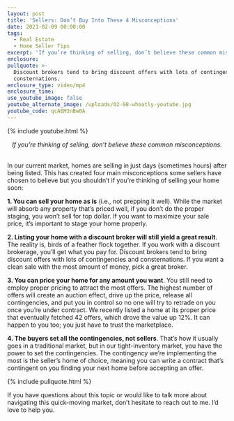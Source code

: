 ```yaml
---
layout: post
title: 'Sellers: Don’t Buy Into These 4 Misconceptions'
date: 2021-02-09 00:00:00
tags:
  - Real Estate
  - Home Seller Tips
excerpt: 'If you’re thinking of selling, don’t believe these common misconceptions.'
enclosure:
pullquote: >-
  Discount brokers tend to bring discount offers with lots of contingencies and
  consternations.
enclosure_type: video/mp4
enclosure_time:
use_youtube_image: false
youtube_alternate_image: /uploads/02-08-wheatly-youtube.jpg
youtube_code: qcAEM3nBw0A
---
```


{% include youtube.html %}

<center><em>If you&rsquo;re thinking of selling, don&rsquo;t believe these common misconceptions.</em></center>

<br>In our current market, homes are selling in just days (sometimes hours) after being listed. This has created four main misconceptions some sellers have chosen to believe but you shouldn’t if you’re thinking of selling your home soon:

**1\. You can sell your home as is** (i.e., not prepping it well). While the market will absorb any property that’s priced well, if you don’t do the proper staging, you won’t sell for top dollar. If you want to maximize your sale price, it’s important to stage your home properly.

**2\. Listing your home with a discount broker will still yield a great result**. The reality is, birds of a feather flock together. If you work with a discount brokerage, you’ll get what you pay for. Discount brokers tend to bring discount offers with lots of contingencies and consternations. If you want a clean sale with the most amount of money, pick a great broker.

**3\. You can price your home for any amount you want**. You still need to employ proper pricing to attract the most offers. The highest number of offers will create an auction effect, drive up the price, release all contingencies, and put you in control so no one will try to retrade on you once you’re under contract. We recently listed a home at its proper price that eventually fetched 42 offers, which drove the value up 12%. It can happen to you too; you just have to trust the marketplace.

**4\. The buyers set all the contingencies, not sellers**. That’s how it usually goes in a traditional market, but in our tight-inventory market, you have the power to set the contingencies. The contingency we’re implementing the most is the seller’s home of choice, meaning you can write a contract that’s contingent on you finding your next home before accepting an offer.

{% include pullquote.html %}

If you have questions about this topic or would like to talk more about navigating this quick-moving market, don’t hesitate to reach out to me. I’d love to help you.
